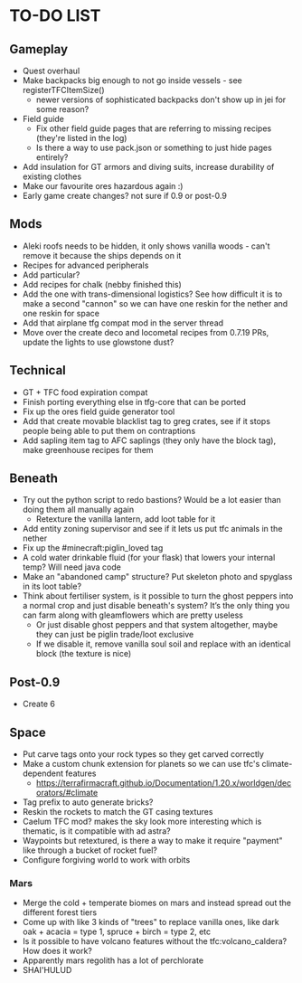 # TO-DO LIST

## Gameplay
- Quest overhaul
- Make backpacks big enough to not go inside vessels - see registerTFCItemSize()
	- newer versions of sophisticated backpacks don't show up in jei for some reason?
- Field guide
	- Fix other field guide pages that are referring to missing recipes (they're listed in the log)
	- Is there a way to use pack.json or something to just hide pages entirely?
- Add insulation for GT armors and diving suits, increase durability of existing clothes
- Make our favourite ores hazardous again :)
- Early game create changes? not sure if 0.9 or post-0.9

## Mods
- Aleki roofs needs to be hidden, it only shows vanilla woods - can't remove it because the ships depends on it
- Recipes for advanced peripherals
- Add particular?
- Add recipes for chalk (nebby finished this)
- Add the one with trans-dimensional logistics? See how difficult it is to make a second "cannon" so we can have one reskin for the nether and one reskin for space
- Add that airplane tfg compat mod in the server thread
- Move over the create deco and locometal recipes from 0.7.19 PRs, update the lights to use glowstone dust?

## Technical
- GT + TFC food expiration compat
- Finish porting everything else in tfg-core that can be ported
- Fix up the ores field guide generator tool
- Add that create movable blacklist tag to greg crates, see if it stops people being able to put them on contraptions
- Add sapling item tag to AFC saplings (they only have the block tag), make greenhouse recipes for them

## Beneath
- Try out the python script to redo bastions? Would be a lot easier than doing them all manually again
	- Retexture the vanilla lantern, add loot table for it
- Add entity zoning supervisor and see if it lets us put tfc animals in the nether
- Fix up the #minecraft:piglin_loved tag 
- A cold water drinkable fluid (for your flask) that lowers your internal temp? Will need java code
- Make an "abandoned camp" structure? Put skeleton photo and spyglass in its loot table?
- Think about fertiliser system, is it possible to turn the ghost peppers into a normal crop and just disable beneath's system? It’s the only thing you can farm along with gleamflowers which are pretty useless
	- Or just disable ghost peppers and that system altogether, maybe they can just be piglin trade/loot exclusive
	- If we disable it, remove vanilla soul soil and replace with an identical block (the texture is nice)

## Post-0.9
- Create 6

## Space
- Put carve tags onto your rock types so they get carved correctly
- Make a custom chunk extension for planets so we can use tfc's climate-dependent features
	- https://terrafirmacraft.github.io/Documentation/1.20.x/worldgen/decorators/#climate
- Tag prefix to auto generate bricks?
- Reskin the rockets to match the GT casing textures
- Caelum TFC mod? makes the sky look more interesting which is thematic, is it compatible with ad astra?
- Waypoints but retextured, is there a way to make it require "payment" like through a bucket of rocket fuel?
- Configure forgiving world to work with orbits

### Mars
- Merge the cold + temperate biomes on mars and instead spread out the different forest tiers
- Come up with like 3 kinds of "trees" to replace vanilla ones, like dark oak + acacia = type 1, spruce + birch = type 2, etc
- Is it possible to have volcano features without the tfc:volcano_caldera? How does it work?
- Apparently mars regolith has a lot of perchlorate
- SHAI'HULUD
